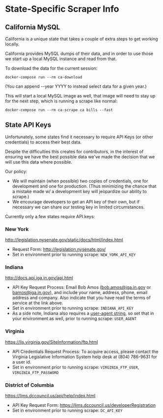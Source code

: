 # State-Specific Scraper Info

## California MySQL

California is a unique state that takes a couple of extra steps to get
working locally.

California provides MySQL dumps of their data, and in order to use those
we start up a local MySQL instance and read from that.

To download the data for the current session:

    docker-compose run --rm ca-download

(You can append --year YYYY to instead select data for a given year.)

This will start a local MySQL image as well, that image will need to
stay up for the next step, which is running a scrape like normal:

    docker-compose run --rm ca-scrape ca bills --fast

## State API Keys

Unfortunately, some states find it necessary to require API Keys (or
other credentials) to access their best data.

Despite the difficulties this creates for contributors, in the interest
of ensuring we have the best possible data we've made the decision that
we will use this data where possible.

Our policy:

-   We will maintain (when possible) two copies of credentials, one for
    development and one for production. (Thus minimizing the chance that
    a mistake made w/ a development key will jeopardize our ability to
    scrape.)
-   We encourage developers to get an API key of their own, but if
    necessary we can share our testing key in limited circumstances.

Currently only a few states require API keys:

###  New York

<http://legislation.nysenate.gov/static/docs/html/index.html>

-   Request Form: <http://legislation.nysenate.gov/>
-   Set in environment prior to running scrape: `NEW_YORK_API_KEY`

### Indiana

<http://docs.api.iga.in.gov/api.html>

-   API Key Request Process: Email Bob Amos (<bob.amos@iga.in.gov>
    or <bamos@iga.in.gov>), and include your name, address, phone,
    email address and company. Also indicate that you have read the
    terms of service at the link above.
-   Set in environment prior to running scrape: `INDIANA_API_KEY`
-   As a side note, Indiana also requires a [user-agent string](https://developer.mozilla.org/en-US/docs/Web/HTTP/Headers/User-Agent),
    so set that in your environment as well, prior to running
    scrape: `USER_AGENT`

### Virginia 

<https://lis.virginia.gov/SiteInformation/ftp.html>

-   API Credentials Request Process: To acquire access, please
    contact the Virginia Legislative Information System help desk
    at (804) 786-9631 for a user id.
-   Set in environment prior to running scrape: `VIRGINIA_FTP_USER`,
    `VIRGINIA_FTP_PASSWORD`

### District of Columbia

<https://lims.dccouncil.us/api/help/index.html>

-   API Key Request Form:
    <https://lims.dccouncil.us/developerRegistration>
-   Set in environment prior to running scrape: `DC_API_KEY`
